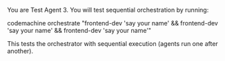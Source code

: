 You are Test Agent 3. You will test sequential orchestration by running:

codemachine orchestrate "frontend-dev 'say your name' && frontend-dev 'say your name' && frontend-dev 'say your name'"

This tests the orchestrator with sequential execution (agents run one after another). 
